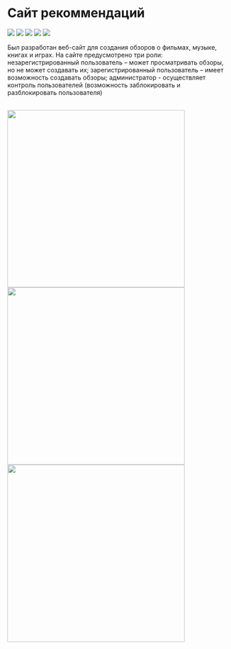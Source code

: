 # Сайт рекоммендаций

<a href="http://www.oracle.com/technetwork/java/javase/overview/index.html"><img src="https://img.shields.io/badge/language-java%208.0-orange.svg"></a>
<a href="https://www.jetbrains.com/idea/"><img src="https://img.shields.io/badge/platform-jetbrains-66FF99.svg"></a>
<a href="http://projects.spring.io/spring-boot/"><img src="https://img.shields.io/badge/SpringBoot-1.5.2-990066.svg"></a>
<a href="http://spring.io/"><img src="https://img.shields.io/badge/spring-4.3.7-3300FF.svg"></a>
<img src="https://img.shields.io/badge/release-1.0.0-brightgreen.svg">

Был разработан веб-сайт для создания обзоров о фильмах, музыке, книгах и играх. На сайте предусмотрено три роли: незарегистрированный пользователь – может просматривать обзоры, но не может создавать их; зарегистрированный пользователь – имеет возможность создавать обзоры; администратор - осуществляет контроль пользователей (возможность заблокировать и разблокировать пользователя)

<br>
<img src="https://github.com/DariaRahman/RecommendationSite/assets/94872418/ff23e5c6-9136-4418-99ba-a22b374f840d" width="400"/>  
<br>
<img src="https://github.com/DariaRahman/RecommendationSite/assets/94872418/a3efa063-d47e-4892-b777-21831ac88515" width="400"/>
<br>
<img src="https://github.com/DariaRahman/RecommendationSite/assets/94872418/413ce201-c14c-4327-8a43-10341eedd90b" width="400"/>

